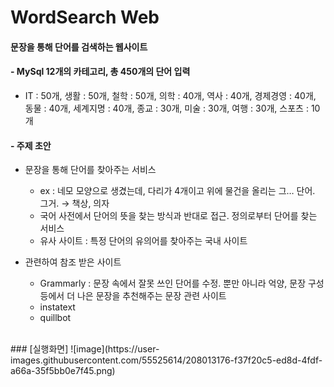 # WordSearch Web

#### 문장을 통해 단어를 검색하는 웹사이트

#### - MySql 12개의 카테고리, 총 450개의 단어 입력
- IT : 50개, 생활 : 50개, 철학 : 50개, 의학 : 40개, 역사 : 40개, 경제경영 : 40개, 동물 : 40개, 세계지명 : 40개, 종교 : 30개, 미술 : 30개, 여행 : 30개, 스포츠 : 10개


#### - 주제 초안

- 문장을 통해 단어를 찾아주는 서비스
    - ex : 네모 모양으로 생겼는데, 다리가 4개이고 위에 물건을 올리는 그… 단어. 그거. → 책상, 의자
    - 국어 사전에서 단어의 뜻을 찾는 방식과 반대로 접근. 정의로부터 단어를 찾는 서비스
    - 유사 사이트 : 특정 단어의 유의어를 찾아주는 국내 사이트

- 관련하여 참조 받은 사이트
    - Grammarly
     : 문장 속에서 잘못 쓰인 단어를 수정. 뿐만 아니라 억양, 문장 구성 등에서 더 나은 문장을 추천해주는 문장 관련 사이트
    - instatext
    - quillbot
    
<br>
### [실행화면]
![image](https://user-images.githubusercontent.com/55525614/208013176-f37f20c5-ed8d-4fdf-a66a-35f5bb0e7f45.png)
